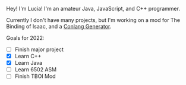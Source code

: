 Hey! I'm Lucia!
I'm an amateur Java, JavaScript, and C++ programmer.

Currently I don't have many projects, but I'm working on a mod for The Binding of Isaac, and a [Conlang Generator](https://github.com/saturnaliam/Conlang-Creator).

Goals for 2022:
- [ ] Finish major project
- [x] Learn C++
- [x] Learn Java
- [ ] Learn 6502 ASM
- [ ] Finish TBOI Mod
